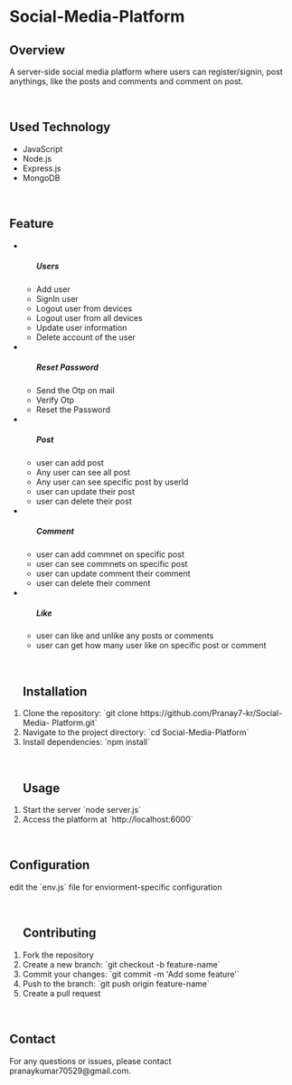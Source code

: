 <h1>Social-Media-Platform</h1>
<h2>Overview</h2>
<p>A server-side social media platform where users can register/signin, post anythings, like the posts and comments and comment on post.</p>
<br>
<h2>Used Technology</h2>
<ul>
  <li>JavaScript</li>
  <li>Node.js</li>
  <li>Express.js</li>
  <li>MongoDB</li>
</ul>
<br>
<h2>Feature</h2>
<ul>
  <li><ul>
    <h5>Users</h5>
    <li>Add user</li>
    <li>SignIn user</li>
    <li>Logout user from devices</li>
    <li>Logout user from all devices</li>
    <li>Update user information</li>
    <li>Delete account of the user</li>
  </ul></li>
  <li><ul>
    <h5>Reset Password</h5>
    <li>Send the Otp on mail</li>
    <li>Verify Otp</li>
    <li>Reset the Password</li>
  </ul></li>
  <li><ul>
    <h5>Post</h5>
    <li>user can add post</li>
    <li>Any user can see all post</li>
    <li>Any user can see specific post by userId</li>
    <li>user can update their post</li>
    <li>user can delete their post</li>
  </ul></li>
  <li><ul>
    <h5>Comment</h5>
    <li>user can add commnet on specific post</li>
    <li>user can see commnets on specific post</li>
    <li>user can update comment their comment</li>
    <li>user can delete their comment</li>
  </ul></li>
  <li><ul>
    <h5>Like</h5>
    <li>user can like and unlike any posts or comments</li>
    <li>user can get how many user like on specific post or comment</li>
  </ul></li>
</ul>
<br>
<ol>
  <h2>Installation</h2>
  <li>Clone the repository: `git clone https://github.com/Pranay7-kr/Social-Media- 
      Platform.git`</li>
  <li>Navigate to the project directory: `cd Social-Media-Platform`</li>
  <li>Install dependencies: `npm install`</li>
</ol>
<br>
<ol>
  <h2>Usage</h2>
  <li>Start the server `node server.js`</li>
  <li>Access the platform at `http://localhost:6000`</li>
</ol>
<br>
<h2>Configuration</h2>
<p>edit the `env.js` file for enviorment-specific configuration</p>
<br>
<ol>
  <h2>Contributing</h2>
  <li>Fork the repository</li>
  <li>Create a new branch: `git checkout -b feature-name`</li>
  <li>Commit your changes: `git commit -m 'Add some feature'`</li>
  <li>Push to the branch: `git push origin feature-name`</li>
  <li>Create a pull request</li>
</ol>
<br>
<h2>Contact</h2>
<p>For any questions or issues, please contact pranaykumar70529@gmail.com.</p>
